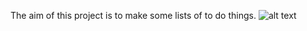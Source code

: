 The aim of this project is to make some lists of to do things. 
![alt text](https://raw.githubusercontent.com/harjindersandhu/toDoList/master/img/to/img.png)

